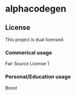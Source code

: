 # alphacodegen

## License
This project is dual licensed:

### Commerical usage
Fair Source License 1

### Personal/Education usage
Boost
